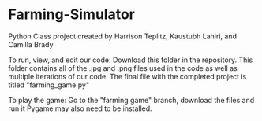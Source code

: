 # Farming-Simulator

Python Class project created by Harrison Teplitz, Kaustubh Lahiri, and Camilla Brady

To run, view, and edit our code: Download this folder in the repository. This folder contains all of the .jpg and .png files used in the code as well as multiple iterations of our code. The final file with the completed project is titled "farming_game.py"

To play the game: Go to the "farming game" branch, download the files and run it
Pygame may also need to be installed.
